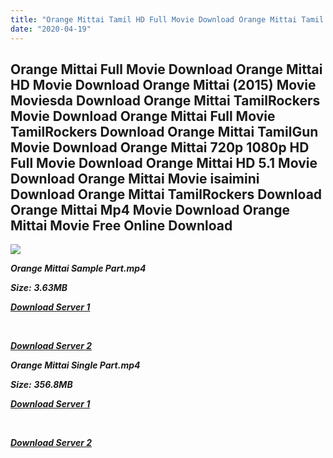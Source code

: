 ```yaml
---
title: "Orange Mittai Tamil HD Full Movie Download Orange Mittai Tamil HD Movie Download"
date: "2020-04-19"
---
```


## Orange Mittai Full Movie Download Orange Mittai HD Movie Download Orange Mittai (2015) Movie Moviesda Download Orange Mittai TamilRockers Movie Download Orange Mittai Full Movie TamilRockers Download Orange Mittai TamilGun Movie Download Orange Mittai 720p 1080p HD Full Movie Download Orange Mittai HD 5.1 Movie Download Orange Mittai Movie isaimini Download Orange Mittai TamilRockers Download Orange Mittai Mp4 Movie Download Orange Mittai Movie Free Online Download

![](https://images.moviebuff.com/6f18d890-3fa8-4ecc-a465-968be6209643?w=1000)

**_Orange Mittai Sample Part.mp4_**

**_Size:_** **_3.63MB_**

**_[Download Server 1](http://s20.uptofiles.net//files/Tamil{300377c8a1a3ba2999b4bbe3381b1ea1a812b0b70d21946c68d529294a5c2999}202015{300377c8a1a3ba2999b4bbe3381b1ea1a812b0b70d21946c68d529294a5c2999}20Movies/Orange{300377c8a1a3ba2999b4bbe3381b1ea1a812b0b70d21946c68d529294a5c2999}20Mittai{300377c8a1a3ba2999b4bbe3381b1ea1a812b0b70d21946c68d529294a5c2999}20(2015)/Orange{300377c8a1a3ba2999b4bbe3381b1ea1a812b0b70d21946c68d529294a5c2999}20Mittai{300377c8a1a3ba2999b4bbe3381b1ea1a812b0b70d21946c68d529294a5c2999}20(640x360)/Orange{300377c8a1a3ba2999b4bbe3381b1ea1a812b0b70d21946c68d529294a5c2999}20Mittai{300377c8a1a3ba2999b4bbe3381b1ea1a812b0b70d21946c68d529294a5c2999}20HD{300377c8a1a3ba2999b4bbe3381b1ea1a812b0b70d21946c68d529294a5c2999}20Sample.mp4)_**

**_[  
](http://s20.uptofiles.net//files/Tamil{300377c8a1a3ba2999b4bbe3381b1ea1a812b0b70d21946c68d529294a5c2999}202015{300377c8a1a3ba2999b4bbe3381b1ea1a812b0b70d21946c68d529294a5c2999}20Movies/Orange{300377c8a1a3ba2999b4bbe3381b1ea1a812b0b70d21946c68d529294a5c2999}20Mittai{300377c8a1a3ba2999b4bbe3381b1ea1a812b0b70d21946c68d529294a5c2999}20(2015)/Orange{300377c8a1a3ba2999b4bbe3381b1ea1a812b0b70d21946c68d529294a5c2999}20Mittai{300377c8a1a3ba2999b4bbe3381b1ea1a812b0b70d21946c68d529294a5c2999}20(640x360)/Orange{300377c8a1a3ba2999b4bbe3381b1ea1a812b0b70d21946c68d529294a5c2999}20Mittai{300377c8a1a3ba2999b4bbe3381b1ea1a812b0b70d21946c68d529294a5c2999}20HD{300377c8a1a3ba2999b4bbe3381b1ea1a812b0b70d21946c68d529294a5c2999}20Sample.mp4)_**

**_[Download Server 2](http://s20.uptofiles.net//files/Tamil{300377c8a1a3ba2999b4bbe3381b1ea1a812b0b70d21946c68d529294a5c2999}202015{300377c8a1a3ba2999b4bbe3381b1ea1a812b0b70d21946c68d529294a5c2999}20Movies/Orange{300377c8a1a3ba2999b4bbe3381b1ea1a812b0b70d21946c68d529294a5c2999}20Mittai{300377c8a1a3ba2999b4bbe3381b1ea1a812b0b70d21946c68d529294a5c2999}20(2015)/Orange{300377c8a1a3ba2999b4bbe3381b1ea1a812b0b70d21946c68d529294a5c2999}20Mittai{300377c8a1a3ba2999b4bbe3381b1ea1a812b0b70d21946c68d529294a5c2999}20(640x360)/Orange{300377c8a1a3ba2999b4bbe3381b1ea1a812b0b70d21946c68d529294a5c2999}20Mittai{300377c8a1a3ba2999b4bbe3381b1ea1a812b0b70d21946c68d529294a5c2999}20HD{300377c8a1a3ba2999b4bbe3381b1ea1a812b0b70d21946c68d529294a5c2999}20Sample.mp4)_**

**_Orange Mittai Single Part.mp4_**

**_Size:_** **_356.8MB_**  

**_[Download Server 1](http://s20.uptofiles.net//files/Tamil{300377c8a1a3ba2999b4bbe3381b1ea1a812b0b70d21946c68d529294a5c2999}202015{300377c8a1a3ba2999b4bbe3381b1ea1a812b0b70d21946c68d529294a5c2999}20Movies/Orange{300377c8a1a3ba2999b4bbe3381b1ea1a812b0b70d21946c68d529294a5c2999}20Mittai{300377c8a1a3ba2999b4bbe3381b1ea1a812b0b70d21946c68d529294a5c2999}20(2015)/Orange{300377c8a1a3ba2999b4bbe3381b1ea1a812b0b70d21946c68d529294a5c2999}20Mittai{300377c8a1a3ba2999b4bbe3381b1ea1a812b0b70d21946c68d529294a5c2999}20(640x360)/Orange{300377c8a1a3ba2999b4bbe3381b1ea1a812b0b70d21946c68d529294a5c2999}20Mittai{300377c8a1a3ba2999b4bbe3381b1ea1a812b0b70d21946c68d529294a5c2999}20HD.mp4)_**

**_[  
](http://s20.uptofiles.net//files/Tamil{300377c8a1a3ba2999b4bbe3381b1ea1a812b0b70d21946c68d529294a5c2999}202015{300377c8a1a3ba2999b4bbe3381b1ea1a812b0b70d21946c68d529294a5c2999}20Movies/Orange{300377c8a1a3ba2999b4bbe3381b1ea1a812b0b70d21946c68d529294a5c2999}20Mittai{300377c8a1a3ba2999b4bbe3381b1ea1a812b0b70d21946c68d529294a5c2999}20(2015)/Orange{300377c8a1a3ba2999b4bbe3381b1ea1a812b0b70d21946c68d529294a5c2999}20Mittai{300377c8a1a3ba2999b4bbe3381b1ea1a812b0b70d21946c68d529294a5c2999}20(640x360)/Orange{300377c8a1a3ba2999b4bbe3381b1ea1a812b0b70d21946c68d529294a5c2999}20Mittai{300377c8a1a3ba2999b4bbe3381b1ea1a812b0b70d21946c68d529294a5c2999}20HD.mp4)_**

**_[Download Server 2](http://s20.uptofiles.net//files/Tamil{300377c8a1a3ba2999b4bbe3381b1ea1a812b0b70d21946c68d529294a5c2999}202015{300377c8a1a3ba2999b4bbe3381b1ea1a812b0b70d21946c68d529294a5c2999}20Movies/Orange{300377c8a1a3ba2999b4bbe3381b1ea1a812b0b70d21946c68d529294a5c2999}20Mittai{300377c8a1a3ba2999b4bbe3381b1ea1a812b0b70d21946c68d529294a5c2999}20(2015)/Orange{300377c8a1a3ba2999b4bbe3381b1ea1a812b0b70d21946c68d529294a5c2999}20Mittai{300377c8a1a3ba2999b4bbe3381b1ea1a812b0b70d21946c68d529294a5c2999}20(640x360)/Orange{300377c8a1a3ba2999b4bbe3381b1ea1a812b0b70d21946c68d529294a5c2999}20Mittai{300377c8a1a3ba2999b4bbe3381b1ea1a812b0b70d21946c68d529294a5c2999}20HD.mp4)_**
